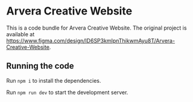 
  # Arvera Creative Website

  This is a code bundle for Arvera Creative Website. The original project is available at https://www.figma.com/design/ID6SP3kmIpnThikwmAyu8T/Arvera-Creative-Website.

  ## Running the code

  Run `npm i` to install the dependencies.

  Run `npm run dev` to start the development server.
  